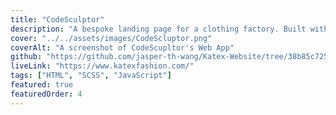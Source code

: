 ```yaml
---
title: "CodeSculptor"
description: "A bespoke landing page for a clothing factory. Built with HTML, SCSS, and Vanilla JavaScript."
cover: "../../assets/images/CodeScluptor.png"
coverAlt: "A screenshot of CodeScupltor's Web App"
github: "https://github.com/jasper-th-wang/Katex-Website/tree/38b85c72583bf99627e319d76917ea24d3cdad7d"
liveLink: "https://www.katexfashion.com/"
tags: ["HTML", "SCSS", "JavaScript"]
featured: true
featuredOrder: 4
---
```

